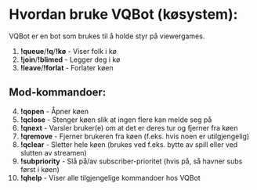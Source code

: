 # Hvordan bruke VQBot (køsystem):
VQBot er en bot som brukes til å holde styr på viewergames.
1) **!queue**/**!q**/**!kø** - Viser folk i kø
2) **!join**/**!blimed** - Legger deg i kø
3) **!leave**/**!forlat** - Forlater køen
## Mod-kommandoer:
4) **!qopen** - Åpner køen
5) **!qclose** - Stenger køen slik at ingen flere kan melde seg på
6) **!qnext** <amount> - Varsler bruker(e) om at det er deres tur og fjerner fra køen
7) **!qremove** <user> - Fjerner brukeren fra køen (f.eks. hvis noen er utilgjengelig)
8) **!qclear** - Sletter hele køen (brukes ved f.eks. bytte av spill eller ved slutten av streamen)
9)  **!subpriority** - Slå på/av subscriber-prioritet (hvis på, så havner subs først i køen)
10) **!qhelp** - Viser alle tilgjengelige kommandoer hos VQBot